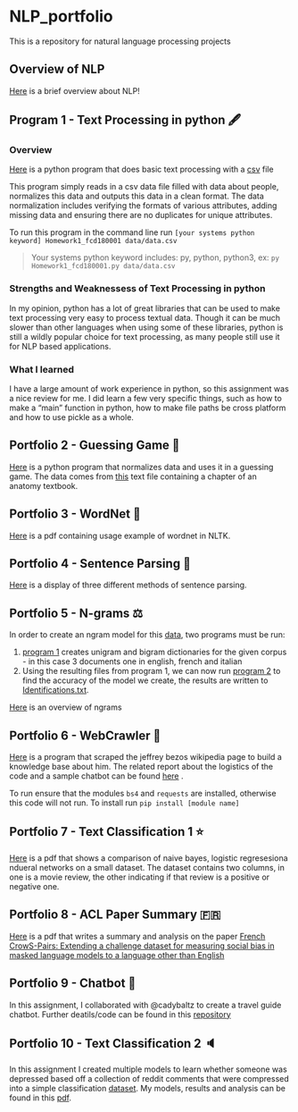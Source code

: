 # NLP_portfolio
This is a repository for natural language processing projects

## Overview of NLP
[Here](pdfs/Overview_of_NLP.pdf) is a brief overview about NLP!

## Program 1 - Text Processing in python :fountain_pen:

### Overview
[Here](Python_Text_Processing/Homework1_fcd180001.py) is a python program that does basic text processing with a [csv](Python_Text_Processing/data/data.csv) file

This program simply reads in a csv data file filled with data about people, normalizes this data and outputs this data in a clean format. The data normalization includes verifying the formats of various attributes, adding missing data and ensuring there are no duplicates for unique attributes.

To run this program in the command line run 
`[your systems python keyword] Homework1_fcd180001 data/data.csv`
>Your systems python keyword includes: py, python, python3, ex: `py Homework1_fcd180001.py data/data.csv`

### Strengths and Weaknessess of Text Processing in python

In my opinion, python has a lot of great libraries that can be used to make text processing very easy to process textual data. Though it can be much slower than other languages when using some of these libraries, python is still a wildly popular choice for text processing, as many people still use it for NLP based applications.

### What I learned
I have a large amount of work experience in python, so this assignment was a nice review for me. I did learn a few very specific things, such as how to make a “main” function in python, how to make file paths be cross platform and how to use pickle as a whole.

## Portfolio 2 - Guessing Game :dart:
[Here](Guessing_Game/Hw2_fcd180001.py) is a python program that normalizes data and uses it in a guessing game. The data comes from [this](Guessing_Game/anat19.txt) text file containing a chapter of an anatomy textbook.

## Portfolio 3 - WordNet :goal_net:
[Here](pdfs/WordNet.pdf) is a pdf containing usage example of wordnet in NLTK. 

## Portfolio 4 - Sentence Parsing :page_with_curl:
[Here](pdfs/sentence_parsing.pdf) is a display of three different methods of sentence parsing. 

## Portfolio 5 - N-grams :balance_scale:
In order to create an ngram model for this [data](Ngram/data), two programs must be run:

1. [program 1](Ngram/ngram_program1.py) creates unigram and bigram dictionaries for the given corpus - in this case 3 documents one in english, french and italian
2. Using the resulting files from program 1, we can now run [program 2](Ngram/ngram_program2.py) to find the accuracy of the model we create, the results are written to [Identifications.txt](Ngram/Identifications.txt).
   
[Here](Ngram/Ngrams_Narrative.pdf) is an overview of ngrams

## Portfolio 6 - WebCrawler :bug:
[Here](webcrawler/webcrawler.py) is a program that scraped the jeffrey bezos wikipedia page to build a knowledge base about him. The related report about the logistics of the code and a sample chatbot can be found [here](pdfs/Web_Scraper_Report.pdf) .

To run ensure that the modules `bs4` and `requests` are installed, otherwise this code will not run. To install run `pip install [module name]`

## Portfolio 7 - Text Classification 1 :star:
[Here](pdfs/TextClassification1.pdf) is a pdf that shows a comparison of naive bayes, logistic regresesiona ndueral networks on a small dataset. The dataset contains two columns, in one is a movie review, the other indicating if that review is a positive or negative one.

## Portfolio 8 - ACL Paper Summary :fr:
[Here](pdfs/ACL_Overview.pdf) is a pdf that writes a summary and analysis on the paper [French CrowS-Pairs: Extending a challenge dataset for measuring social bias in masked language models to a language other than English](pdfs/French_CrowS-Pairs.pdf)

## Portfolio 9 - Chatbot :speech_balloon:
In this assignment, I collaborated with @cadybaltz to create a travel guide chatbot. Further deatils/code can be found in this [repository](https://github.com/fdolisy/TravelAgent)


## Portfolio 10 - Text Classification 2 :speaker:
In this assignment I created multiple models to learn whether someone was depressed based off a collection of reddit comments that were compressed into a simple classification [dataset](https://www.kaggle.com/datasets/infamouscoder/depression-reddit-cleaned). My models, results and analysis can be found in this [pdf](pdfs/TextClassification2_fcd180001.pdf).